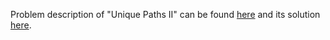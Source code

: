 Problem description of "Unique Paths II" can be found [here](https://leetcode.com/problems/unique-paths-ii/) and its solution [here]().
